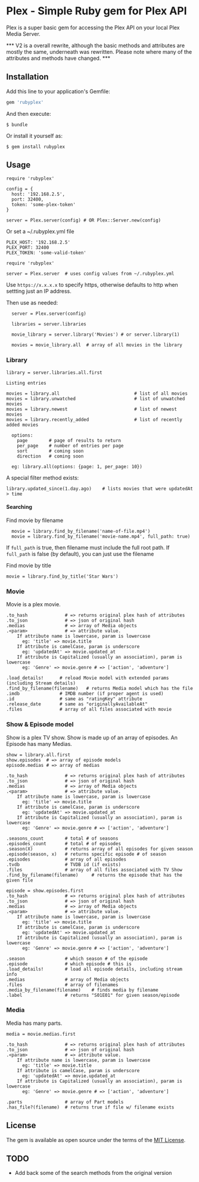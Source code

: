 # Plex - Simple Ruby gem for Plex API

Plex is a super basic gem for accessing the Plex API on your local Plex Media Server. 

*** V2 is a overall rewrite, although the basic methods and attributes are mostly the same, underneath
was rewritten. Please note where many of the attributes and methods have changed. ***


## Installation

Add this line to your application's Gemfile:

```ruby
gem 'rubyplex'
```

And then execute:

    $ bundle

Or install it yourself as:

    $ gem install rubyplex

## Usage

```
require 'rubyplex'

config = {
  host: '192.168.2.5',
  port: 32400,
  token: 'some-plex-token'
}

server = Plex.server(config) # OR Plex::Server.new(config)

```

Or set a ~/.rubyplex.yml file 

```
PLEX_HOST: '192.168.2.5'
PLEX_PORT: 32400
PLEX_TOKEN: 'some-valid-token'
```

``` 
require 'rubyplex'

server = Plex.server  # uses config values from ~/.rubyplex.yml
```

Use ```https://x.x.x.x``` to specify https, otherwise defaults to http when settting just an IP address.



Then use as needed:

```
  server = Plex.server(config)

  libraries = server.libraries

  movie_library = server.library('Movies') # or server.library(1)

  movies = movie_library.all  # array of all movies in the library
```

### Library

```
library = server.libraries.all.first

Listing entries

movies = library.all                            # list of all movies
movies = library.unwatched                      # list of unwatched movies
movies = library.newest                         # list of newest movies
movies = library.recently_added                 # list of recently added movies

  options:
    page        # page of results to return
    per_page    # number of entries per page
    sort        # coming soon
    direction   # coming soon

  eg: library.all(options: {page: 1, per_page: 10})
```

A special filter method exists:

```
library.updated_since(1.day.ago)    # lists movies that were updatedAt > time
```

#### Searching

Find movie by filename
``` 
  movie = library.find_by_filename('name-of-file.mp4')
  movie = library.find_by_filename('movie-name.mp4', full_path: true)
```
If ```full_path``` is true, then filename must include the full root path.
If ```full_path``` is false (by default), you can just use the filename

Find movie by title

```
movie = library.find_by_title('Star Wars')
```

### Movie

Movie is a plex movie.

```
.to_hash              # => returns original plex hash of attributes
.to_json              # => json of original hash
.medias               # => array of Media objects
.<param>              # => attribute value. 
    If attribute name is lowercase, param is lowercase
      eg: 'title' => movie.title
    If attribute is camelCase, param is underscore  
      eg: 'updatedAt' => movie.updated_at
    If attribute is Capitalized (usually an association), param is lowercase 
      eg: 'Genre' => movie.genre # => ['action', 'adventure']

.load_details!      # reload Movie model with extended params (including Stream details)
.find_by_filename(filename)   # returns Media model which has the file 
.imdb               # IMDB number (if proper agent is used)
.id                 # same as "ratingKey" attribute
.release_date       # same as "originallyAvailableAt"
.files              # array of all files associated with movie
```

### Show & Episode model

Show is a plex TV show. Show is made up of an array of episodes. An Episode has many Medias.

```
show = library.all.first
show.episodes  # => array of episode models
episode.medias # => array of medias

.to_hash              # => returns original plex hash of attributes
.to_json              # => json of original hash
.medias               # => array of Media objects
.<param>              # => attribute value. 
    If attribute name is lowercase, param is lowercase
      eg: 'title' => movie.title
    If attribute is camelCase, param is underscore  
      eg: 'updatedAt' => movie.updated_at
    If attribute is Capitalized (usually an association), param is lowercase 
      eg: 'Genre' => movie.genre # => ['action', 'adventure']

.seasons_count        # total # of seasons
.episodes_count       # total # of episodes
.season(X)            # returns array of all episodes for given season
.episode(season, x)   # returns specific episode # of season
.episodes             # array of all episodes
.tvdb                 # TVDB id (if exists)
.files                # array of all files associated with TV Show
.find_by_filename(filename)     # returns the episode that has the given file
```

```
episode = show.episodes.first
.to_hash              # => returns original plex hash of attributes
.to_json              # => json of original hash
.medias               # => array of Media objects
.<param>              # => attribute value. 
    If attribute name is lowercase, param is lowercase
      eg: 'title' => movie.title
    If attribute is camelCase, param is underscore  
      eg: 'updatedAt' => movie.updated_at
    If attribute is Capitalized (usually an association), param is lowercase 
      eg: 'Genre' => movie.genre # => ['action', 'adventure']

.season               # which season # of the episode
.episode              # which episode # this is
.load_details!        # load all episode details, including stream info
.medias               # array of Media objects
.files                # array of filenames
.media_by_filename(filename)    # finds media by filename
.label                # returns "S01E01" for given season/episode
```

### Media

Media has many parts. 

```
media = movie.medias.first

.to_hash              # => returns original plex hash of attributes
.to_json              # => json of original hash
.<param>              # => attribute value. 
    If attribute name is lowercase, param is lowercase
      eg: 'title' => movie.title
    If attribute is camelCase, param is underscore  
      eg: 'updatedAt' => movie.updated_at
    If attribute is Capitalized (usually an association), param is lowercase 
      eg: 'Genre' => movie.genre # => ['action', 'adventure']

.parts                # array of Part models
.has_file?(filename)  # returns true if file w/ filename exists
```




## License

The gem is available as open source under the terms of the [MIT License](https://opensource.org/licenses/MIT).

## TODO

* Add back some of the search methods from the original version

